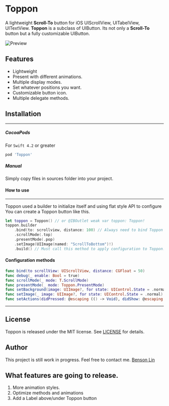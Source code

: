 # Toppon

A lightweight **Scroll-To** button for iOS UIScrollView, UITabelView, UITextView. **Toppon** is a subclass of UIButton. Its not only a **Scroll-To** button but a fully customizable UIButton.

![Preview](https://github.com/jack45j/Toppon/blob/master/Assets/demo.gif)

## Features
* Lightweight
* Present with different animations.
* Multiple display modes.
* Set whatever positions you want.
* Customizable button icon.
* Multiple delegate methods.



## Installation
---

##### CocoaPods
For `Swift 4.2` or greater
```ruby
pod 'Toppon'
```


##### Manual
Simply copy files in sources folder into your project.



#### How to use
---

Toppon used a builder to initialize itself and using flat style API to configure
You can create a Toppon button like this.

```Swift
let toppon = Toppon() // or @IBOutlet weak var toppon: Toppon! 
toppon.builder
	.bind(to: scrollview, distance: 100) // Always need to bind Toppon with a UIScrollView.
	.scrollMode(.top)
	.presentMode(.pop)
	.setImage(UIImage(named: "ScrollToBottom")!)
	.build() // Must call this method to apply configuration to Toppon.
```

#### Configuration methods
```Swift
func bind(to scrollView: UIScrollView, distance: CGFloat = 50)
func debug(_ enable: Bool = true)
func scrollMode(_ mode: T.ScrollMode)
func presentMode(_ mode: Toppon.PresentMode)
func setBackground(image: UIImage?, for state: UIControl.State = .normal)
func setImage(_ image: UIImage?, for state: UIControl.State = .normal)
func setActions(didPressed: @escaping (() -> Void), didShow: @escaping (() -> Void), didDismiss: @escaping (() -> Void))
```
---

## License
Toppon is released under the MIT license.
See [LICENSE](./LICENSE) for details.



## Author
This project is still work in progress.
Feel free to contact me.
[Benson Lin](https://www.facebook.com/profile.php?id=100000238070025)



## What features are going to release.
1) More animation styles.
2) Optimize methods and animations
3) Add a Label above/under Toppon button

